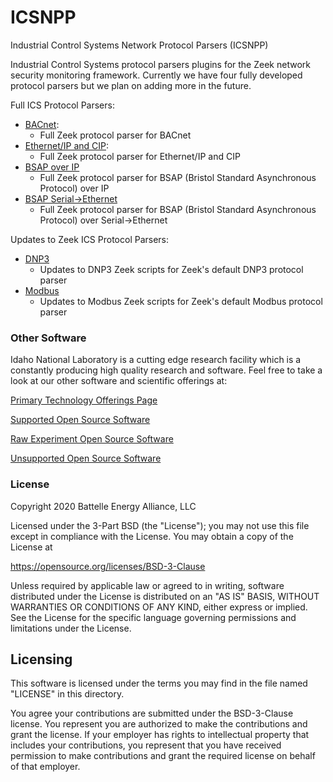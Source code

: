 # ICSNPP

Industrial Control Systems Network Protocol Parsers  (ICSNPP) 

Industrial Control Systems protocol parsers plugins for the Zeek network security monitoring framework. Currently we have four fully developed protocol parsers but we plan on adding more in the future.

Full ICS Protocol Parsers:
* [BACnet](zeek_bacnet_parser):
    * Full Zeek protocol parser for BACnet
* [Ethernet/IP and CIP](zeek_enip_parser): 
    * Full Zeek protocol parser for Ethernet/IP and CIP
* [BSAP over IP](zeek_bsap_ip_parser)
    * Full Zeek protocol parser for BSAP (Bristol Standard Asynchronous Protocol) over IP
* [BSAP Serial->Ethernet](zeek_bsap_serial_parser)
    * Full Zeek protocol parser for BSAP (Bristol Standard Asynchronous Protocol) over Serial->Ethernet  

Updates to Zeek ICS Protocol Parsers:
* [DNP3](zeek_dnp3_parser)
    * Updates to DNP3 Zeek scripts for Zeek's default DNP3 protocol parser
* [Modbus](zeek_modbus_parser)
    * Updates to Modbus Zeek scripts for Zeek's default Modbus protocol parser

### Other Software
Idaho National Laboratory is a cutting edge research facility which is a constantly producing high quality research and software. Feel free to take a look at our other software and scientific offerings at:

[Primary Technology Offerings Page](https://www.inl.gov/inl-initiatives/technology-deployment)

[Supported Open Source Software](https://github.com/idaholab)

[Raw Experiment Open Source Software](https://github.com/IdahoLabResearch)

[Unsupported Open Source Software](https://github.com/IdahoLabCuttingBoard)

### License

Copyright 2020 Battelle Energy Alliance, LLC

Licensed under the 3-Part BSD (the "License");
you may not use this file except in compliance with the License.
You may obtain a copy of the License at

  https://opensource.org/licenses/BSD-3-Clause

Unless required by applicable law or agreed to in writing, software
distributed under the License is distributed on an "AS IS" BASIS,
WITHOUT WARRANTIES OR CONDITIONS OF ANY KIND, either express or implied.
See the License for the specific language governing permissions and
limitations under the License.




Licensing
-----
This software is licensed under the terms you may find in the file named "LICENSE" in this directory.

You agree your contributions are submitted under the BSD-3-Clause license. You represent you are authorized to make the contributions and grant the license. If your employer has rights to intellectual property that includes your contributions, you represent that you have received permission to make contributions and grant the required license on behalf of that employer.
